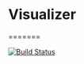 # Visualizer
=======

[![Build Status](https://travis-ci.org/chentepixtol/Visualizer.svg?branch=develop)](https://travis-ci.org/chentepixtol/Visualizer)
